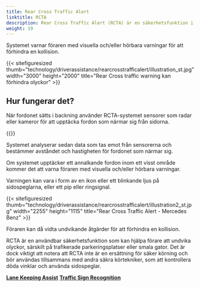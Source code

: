 ```yaml
---
title: Rear Cross Traffic Alert
linktitle: RCTA
description: Rear Cross Traffic Alert (RCTA) är en säkerhetsfunktion i vissa moderna bilar som använder sensorer för att upptäcka fordon som närmar sig från sidan när de backar ut från en parkeringsplats eller uppfart.
weight: 19
---
```

<!-- markdownlint-disable MD033 -->

Systemet varnar föraren med visuella och/eller hörbara varningar för att förhindra en kollision.

{{< sitefiguresized thumb="technology/driverassistance/rearcrosstrafficalert/illustration_st.jpg" width="3000" height="2000" title="Rear Cross traffic warning kan förhindra olyckor" >}}

## Hur fungerar det?

När fordonet sätts i backning använder RCTA-systemet sensorer som radar eller kameror för att upptäcka fordon som närmar sig från sidorna.

{{<evkxdisplayaddarticle />}}

Systemet analyserar sedan data som tas emot från sensorerna och bestämmer avståndet och hastigheten för fordonet som närmar sig.

Om systemet upptäcker ett annalkande fordon inom ett visst område kommer det att varna föraren med visuella och/eller hörbara varningar.

Varningen kan vara i form av en ikon eller ett blinkande ljus på sidospeglarna, eller ett pip eller ringsignal.

{{< sitefiguresized thumb="technology/driverassistance/rearcrosstrafficalert/illustration2_st.jpg" width="2255" height="1115" title="Rear Cross Traffic Alert - Mercedes Benz" >}}

Föraren kan då vidta undvikande åtgärder för att förhindra en kollision.

RCTA är en användbar säkerhetsfunktion som kan hjälpa förare att undvika olyckor, särskilt på trafikerade parkeringsplatser eller smala gator. Det är dock viktigt att notera att RCTA inte är en ersättning för säker körning och bör användas tillsammans med andra säkra körtekniker, som att kontrollera döda vinklar och använda sidospeglar.

<div class="mt-3 mb-3">
    <a href="../lanekeepingassist/" class="text-decoration-none text-black"><strong><i class="bi-arrow-left"></i> Lane Keeping Assist</strong></a>
    <a href="../trafficsignrecognition/" class="text-decoration-none text-black float-end"><strong>Traffic Sign Recognition <i class="bi-arrow-right"></i></strong></a>
</div>